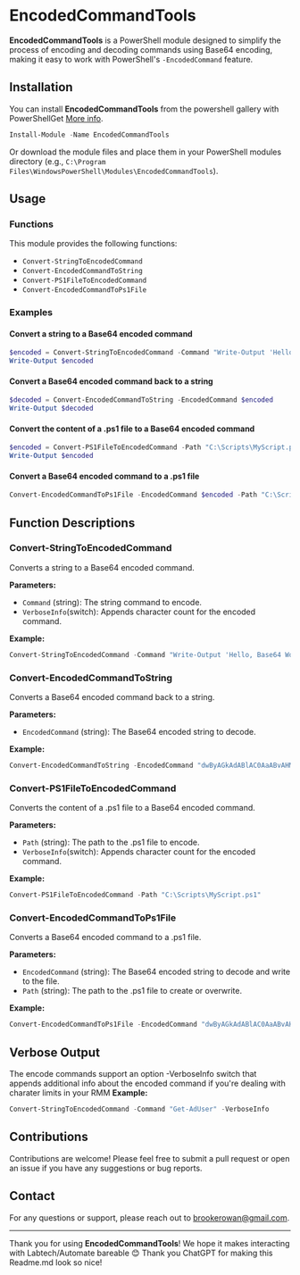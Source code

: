 # EncodedCommandTools

**EncodedCommandTools** is a PowerShell module designed to simplify the process of encoding and decoding commands using Base64 encoding, making it easy to work with PowerShell's `-EncodedCommand` feature.

## Installation

You can install **EncodedCommandTools** from the powershell gallery with PowerShellGet [More info](https://aka.ms/InstallModule).
```powershell
Install-Module -Name EncodedCommandTools
```
Or download the module files and place them in your PowerShell modules directory (e.g., `C:\Program Files\WindowsPowerShell\Modules\EncodedCommandTools`).

## Usage

### Functions

This module provides the following functions:

- `Convert-StringToEncodedCommand`
- `Convert-EncodedCommandToString`
- `Convert-PS1FileToEncodedCommand`
- `Convert-EncodedCommandToPs1File`

### Examples

#### Convert a string to a Base64 encoded command

```powershell
$encoded = Convert-StringToEncodedCommand -Command "Write-Output 'Hello, Base64 World!'"
Write-Output $encoded
```

#### Convert a Base64 encoded command back to a string

```powershell
$decoded = Convert-EncodedCommandToString -EncodedCommand $encoded
Write-Output $decoded
```

#### Convert the content of a .ps1 file to a Base64 encoded command

```powershell
$encoded = Convert-PS1FileToEncodedCommand -Path "C:\Scripts\MyScript.ps1"
Write-Output $encoded
```

#### Convert a Base64 encoded command to a .ps1 file

```powershell
Convert-EncodedCommandToPs1File -EncodedCommand $encoded -Path "C:\Scripts\MyDecodedScript.ps1"
```

## Function Descriptions

### Convert-StringToEncodedCommand

Converts a string to a Base64 encoded command.

**Parameters:**
- `Command` (string): The string command to encode.
- `VerboseInfo`(switch): Appends character count for the encoded command.


**Example:**
```powershell
Convert-StringToEncodedCommand -Command "Write-Output 'Hello, Base64 World!'"
```

### Convert-EncodedCommandToString

Converts a Base64 encoded command back to a string.

**Parameters:**
- `EncodedCommand` (string): The Base64 encoded string to decode.

**Example:**
```powershell
Convert-EncodedCommandToString -EncodedCommand "dwByAGkAdABlAC0AaABvAHMAdAAgACIAQgBpAHIAZABzAGEAcgBlAG4AdAByAGUAYQBsACIA"
```

### Convert-PS1FileToEncodedCommand

Converts the content of a .ps1 file to a Base64 encoded command.

**Parameters:**
- `Path` (string): The path to the .ps1 file to encode.
- `VerboseInfo`(switch): Appends character count for the encoded command.

**Example:**
```powershell
Convert-PS1FileToEncodedCommand -Path "C:\Scripts\MyScript.ps1"
```

### Convert-EncodedCommandToPs1File

Converts a Base64 encoded command to a .ps1 file.

**Parameters:**
- `EncodedCommand` (string): The Base64 encoded string to decode and write to the file.
- `Path` (string): The path to the .ps1 file to create or overwrite.

**Example:**
```powershell
Convert-EncodedCommandToPs1File -EncodedCommand "dwByAGkAdABlAC0AaABvAHMAdAAgACIAQgBpAHIAZABzAGEAcgBlAG4AdAByAGUAYQBsACIA" -Path "C:\Scripts\MyDecodedScript.ps1"
```
## Verbose Output
The encode commands support an option -VerboseInfo switch that appends additional info about the encoded command if you're dealing with charater limits in your RMM
**Example:**
```powershell
Convert-StringToEncodedCommand -Command "Get-AdUser" -VerboseInfo
```
## Contributions

Contributions are welcome! Please feel free to submit a pull request or open an issue if you have any suggestions or bug reports.

## Contact

For any questions or support, please reach out to brookerowan@gmail.com.

---

Thank you for using **EncodedCommandTools**! We hope it makes interacting with Labtech/Automate bareable 😊 Thank you ChatGPT for making this Readme.md look so nice!
